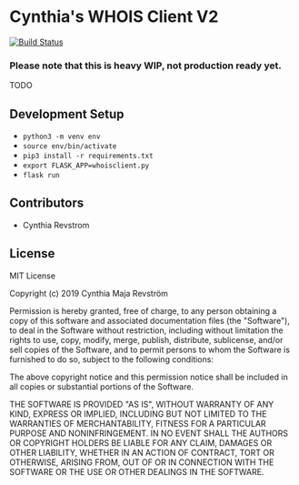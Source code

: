 # Cynthia's WHOIS Client V2

[![Build Status](https://ci.qs.nu/buildStatus/icon?job=whois-v2)](https://ci.qs.nu/job/whois-v2/)

### Please note that this is heavy WIP, not production ready yet.

TODO

## Development Setup
- `python3 -m venv env`
- `source env/bin/activate`
- `pip3 install -r requirements.txt`
- `export FLASK_APP=whoisclient.py`
- `flask run`

## Contributors
- Cynthia Revstrom

## License
MIT License

Copyright (c) 2019 Cynthia Maja Revström

Permission is hereby granted, free of charge, to any person obtaining a copy
of this software and associated documentation files (the "Software"), to deal
in the Software without restriction, including without limitation the rights
to use, copy, modify, merge, publish, distribute, sublicense, and/or sell
copies of the Software, and to permit persons to whom the Software is
furnished to do so, subject to the following conditions:

The above copyright notice and this permission notice shall be included in all
copies or substantial portions of the Software.

THE SOFTWARE IS PROVIDED "AS IS", WITHOUT WARRANTY OF ANY KIND, EXPRESS OR
IMPLIED, INCLUDING BUT NOT LIMITED TO THE WARRANTIES OF MERCHANTABILITY,
FITNESS FOR A PARTICULAR PURPOSE AND NONINFRINGEMENT. IN NO EVENT SHALL THE
AUTHORS OR COPYRIGHT HOLDERS BE LIABLE FOR ANY CLAIM, DAMAGES OR OTHER
LIABILITY, WHETHER IN AN ACTION OF CONTRACT, TORT OR OTHERWISE, ARISING FROM,
OUT OF OR IN CONNECTION WITH THE SOFTWARE OR THE USE OR OTHER DEALINGS IN THE
SOFTWARE.